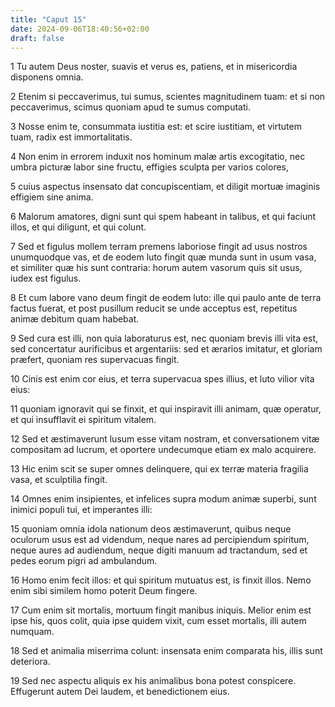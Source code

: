 ```yaml
---
title: "Caput 15"
date: 2024-09-06T18:40:56+02:00
draft: false
---
```




1 Tu autem Deus noster, suavis et verus es, patiens, et in misericordia disponens omnia.

2 Etenim si peccaverimus, tui sumus, scientes magnitudinem tuam: et si non peccaverimus, scimus quoniam apud te sumus computati.

3 Nosse enim te, consummata iustitia est: et scire iustitiam, et virtutem tuam, radix est immortalitatis.

4 Non enim in errorem induxit nos hominum malæ artis excogitatio, nec umbra picturæ labor sine fructu, effigies sculpta per varios colores,

5 cuius aspectus insensato dat concupiscentiam, et diligit mortuæ imaginis effigiem sine anima.

6 Malorum amatores, digni sunt qui spem habeant in talibus, et qui faciunt illos, et qui diligunt, et qui colunt.

7 Sed et figulus mollem terram premens laboriose fingit ad usus nostros unumquodque vas, et de eodem luto fingit quæ munda sunt in usum vasa, et similiter quæ his sunt contraria: horum autem vasorum quis sit usus, iudex est figulus.

8 Et cum labore vano deum fingit de eodem luto: ille qui paulo ante de terra factus fuerat, et post pusillum reducit se unde acceptus est, repetitus animæ debitum quam habebat.

9 Sed cura est illi, non quia laboraturus est, nec quoniam brevis illi vita est, sed concertatur aurificibus et argentariis: sed et ærarios imitatur, et gloriam præfert, quoniam res supervacuas fingit.

10 Cinis est enim cor eius, et terra supervacua spes illius, et luto vilior vita eius:

11 quoniam ignoravit qui se finxit, et qui inspiravit illi animam, quæ operatur, et qui insufflavit ei spiritum vitalem.

12 Sed et æstimaverunt lusum esse vitam nostram, et conversationem vitæ compositam ad lucrum, et oportere undecumque etiam ex malo acquirere.

13 Hic enim scit se super omnes delinquere, qui ex terræ materia fragilia vasa, et sculptilia fingit.

14 Omnes enim insipientes, et infelices supra modum animæ superbi, sunt inimici populi tui, et imperantes illi:

15 quoniam omnia idola nationum deos æstimaverunt, quibus neque oculorum usus est ad videndum, neque nares ad percipiendum spiritum, neque aures ad audiendum, neque digiti manuum ad tractandum, sed et pedes eorum pigri ad ambulandum.

16 Homo enim fecit illos: et qui spiritum mutuatus est, is finxit illos. Nemo enim sibi similem homo poterit Deum fingere.

17 Cum enim sit mortalis, mortuum fingit manibus iniquis. Melior enim est ipse his, quos colit, quia ipse quidem vixit, cum esset mortalis, illi autem numquam.

18 Sed et animalia miserrima colunt: insensata enim comparata his, illis sunt deteriora.

19 Sed nec aspectu aliquis ex his animalibus bona potest conspicere. Effugerunt autem Dei laudem, et benedictionem eius.

